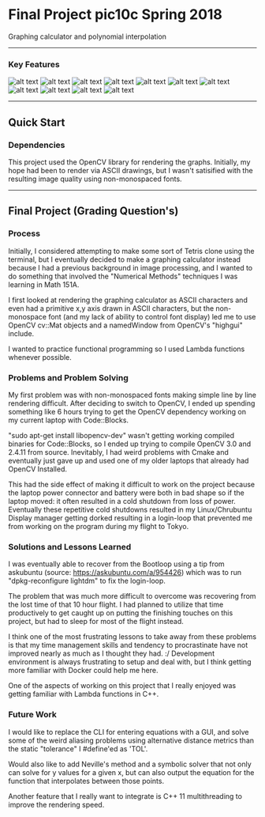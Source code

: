 # Final Project pic10c Spring 2018  
Graphing calculator and polynomial interpolation

----
### Key Features
![alt text](https://raw.githubusercontent.com/ncantrell/pic10cfinalproject/master/Periodic1.png)
![alt text](https://raw.githubusercontent.com/ncantrell/pic10cfinalproject/master/Periodic2.png)
![alt text](https://raw.githubusercontent.com/ncantrell/pic10cfinalproject/master/Periodic5.png)
![alt text](https://raw.githubusercontent.com/ncantrell/pic10cfinalproject/master/Periodic6.png)
![alt text](https://raw.githubusercontent.com/ncantrell/pic10cfinalproject/master/Periodic3.png)
![alt text](https://raw.githubusercontent.com/ncantrell/pic10cfinalproject/master/Periodic4.png)
![alt text](https://raw.githubusercontent.com/ncantrell/pic10cfinalproject/master/polynomial1.png)
![alt text](https://raw.githubusercontent.com/ncantrell/pic10cfinalproject/master/polynomial2.png)
![alt text](https://raw.githubusercontent.com/ncantrell/pic10cfinalproject/master/polynomial3.png)
![alt text](https://raw.githubusercontent.com/ncantrell/pic10cfinalproject/master/polynomial4.png)
![alt text](https://raw.githubusercontent.com/ncantrell/pic10cfinalproject/master/lagrange1.png)

 
----
## Quick Start

### Dependencies
This project used the OpenCV library for rendering the graphs. Initially, my hope had been to render via ASCII drawings, but I wasn't satisified with the resulting image quality using non-monospaced fonts.


----
## Final Project (Grading Question's)

### Process
Initially, I considered attempting to make some sort of Tetris clone using the terminal, but I eventually decided to make a graphing calculator instead because I had a previous background in image processing, and I wanted to do something that involved the "Numerical Methods" techniques I was learning in Math 151A.

I first looked at rendering the graphing calculator as ASCII characters and even had a primitive x,y axis drawn in ASCII characters, but the non-monospace font (and my lack of ability to control font display) led me to use OpenCV cv::Mat objects and a namedWindow from OpenCV's "highgui" include.

I wanted to practice functional programming so I used Lambda functions whenever possible. 

### Problems and Problem Solving
My first problem was with non-monospaced fonts making simple line by line rendering difficult.
After deciding to switch to OpenCV, I ended up spending something like 6 hours trying to get the OpenCV dependency working on my current laptop with Code::Blocks. 

"sudo apt-get install libopencv-dev" wasn't getting working compiled binaries for Code::Blocks, so I ended up trying to compile OpenCV 3.0 and 2.4.11 from source. Inevitably, I had weird problems with Cmake and eventually just gave up and used one of my older laptops that already had OpenCV Installed.

This had the side effect of making it difficult to work on the project because the laptop power connector and battery were both in bad shape so if the laptop moved: it often resulted in a cold shutdown from loss of power. Eventually these repetitive cold shutdowns resulted in my Linux/Chrubuntu Display manager getting dorked resulting in a login-loop that prevented me from working on the program during my flight to Tokyo.

### Solutions and Lessons Learned
I was eventually able to recover from the Bootloop using a tip from askubuntu (source: https://askubuntu.com/a/954426) which was to run "dpkg-reconfigure lightdm" to fix the login-loop.

The problem that was much more difficult to overcome was recovering from the lost time of that 10 hour flight. I had planned to utilize that time productively to get caught up on putting the finishing touches on this project, but had to sleep for most of the flight instead.

I think one of the most frustrating lessons to take away from these problems is that my time management skills and tendency to procrastinate have not improved nearly as much as I thought they had. :/ Development environment is always frustrating to setup and deal with, but I think getting more familiar with Docker could help me here.

One of the aspects of working on this project that I really enjoyed was getting familiar with Lambda functions in C++.

### Future Work
I would like to replace the CLI for entering equations with a GUI, and solve some of the weird aliasing problems using alternative distance metrics than the static "tolerance" I #define'ed as 'TOL'. 

Would also like to add Neville's method and a symbolic solver that not only can solve for y values for a given x, but can also output the equation for the function that interpolates between those points.

Another feature that I really want to integrate is C++ 11 multithreading to improve the rendering speed.
